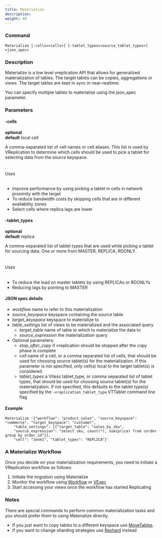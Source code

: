 ```yaml
---
title: Materialize
description:
weight: 40
---
```


### Command

```
Materialize [-cells=<cells>] [-tablet_types=<source_tablet_types>] <json_spec>
```

### Description

Materialize is a low level vreplication API that allows for generalized materialization of tables. The target tables
can be copies, aggregations or views. The target tables are kept in sync in near-realtime.

You can specify multiple tables to materialize using the json_spec parameter.

### Parameters


#### -cells
**optional**\
**default** local cell

<div class="cmd">

A comma-separated list of cell names or cell aliases. This list is used by VReplication to determine which
cells should be used to pick a tablet for selecting data from the source keyspace.<br><br>

###### Uses

* Improve performance by using picking a tablet in cells in network proximity with the target
* To reduce bandwidth costs by skipping cells that are in different availability zones
* Select cells where replica lags are lower
</div>

#### -tablet_types
**optional**\
**default** replica

<div class="cmd">

A comma-separated list of tablet types that are used while picking a tablet for sourcing data.
One or more from MASTER, REPLICA, RDONLY.<br><br>

###### Uses

* To reduce the load on master tablets by using REPLICAs or RDONLYs
* Reducing lags by pointing to MASTER
</div>

#### JSON spec details
<div class="cmd">

* *workflow* name to refer to this materialization
* *source_keyspace* keyspace containing the source table
* *target_keyspace* keyspace to materialize to
* *table_settings* list of views to be materialized and the associated query
  * *target_table* name of table to which to materialize the data to
  * *source_expression* the materialization query
* Optional parameters:
  * *stop_after_copy* if vreplication should be stopped after the copy phase
    is complete
  * *cell* name of a cell, or a comma separated list of cells, that should be
    used for choosing source tablet(s) for the materialization. If this
    parameter is not specified, only cell(s) local to the target tablet(s) is
    considered
  * *tablet_types* a Vitess tablet_type, or comma separated list of tablet
    types, that should be used for choosing source tablet(s) for the
    materialization. If not specified, this defaults to the tablet type(s)
    specified by the `-vreplication_tablet_type` VTTablet command line flag

</div>

#### Example
```
Materialize '{"workflow": "product_sales", "source_keyspace": "commerce", "target_keyspace": "customer",
    "table_settings": [{"target_table": "sales_by_sku",
    "source_expression": "select sku, count(*), sum(price) from corder group by order_id"}],
    "cell": "zone1", "tablet_types": "REPLICA"}'
```


### A Materialize Workflow

Once you decide on your materialization requirements, you need to initiate a VReplication workflow as follows:

1. Initiate the migration using Materialize
2. Monitor the workflow using [Workflow](../workflow) or [VExec](../vexec)
3. Start accessing your views once the workflow has started Replicating

### Notes

There are special commands to perform common materialization tasks and you should prefer them
to using Materialize directly.

* If you just want to copy tables to a different keyspace use [MoveTables](../movetables).
* If you want to change sharding strategies use [Reshard](../reshard) instead
